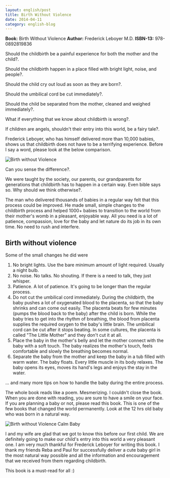 ```yaml
---
layout: english/post
title: Birth Without Violence
date: 2014-04-11
category: english-blog
---
```


**Book:** Birth Without Violence
**Author:** Frederick Leboyer M.D.
**ISBN-13:** 978-0892819836

Should the childbirth be a painful experience for both the mother and the child?.

Should the childbirth happen in a place filled with bright light, noise, and people?.

Should the child cry out loud as soon as they are born?.

Should the umbilical cord be cut immediately?.

Should the child be separated from the mother, cleaned and weighed immediately?.

What if everything that we know about childbirth is wrong?.

If children are angels, shouldn't their entry into this world, be a fairy tale?.

Frederick Leboyer, who has himself delivered more than 10,000 babies, shows us that childbirth does not have to be a terrifying experience. Before I say a word, please look at the below comparison.

![Birth without Violence]({{site.english.blog.downloads}}/birth-without-violence-comparison.jpg)

Can you sense the difference?.

We were taught by the society, our parents, our grandparents for generations that childbirth has to happen in a certain way. Even bible says so. Why should we think otherwise?.

The man who delivered thousands of babies in a regular way felt that this process could be improved. He made small, simple changes to the childbirth process and helped 1000+ babies to transition to the world from their mother's womb in a pleasant, enjoyable way. All you need is a lot of patience, compassion, love for the baby and let nature do its job in its own time. No need to rush and interfere.

## Birth without violence

Some of the small changes he did were

1. No bright lights. Use the bare minimum amount of light required. Usually a night bulb.
2. No noise. No talks. No shouting. If there is a need to talk, they just whisper.
3. Patience. A lot of patience. It's going to be longer than the regular process.
4. Do not cut the umbilical cord immediately. During the childbirth, the baby pushes a lot of oxygenated blood to the placenta, so that the baby shrinks and can come out easily. The placenta beats for few minutes (pumps the blood back to the baby) after the child is born. While the baby tries to get into the rhythm of breathing, the blood from placenta supplies the required oxygen to the baby's little brain. The umbilical cord can be cut after it stops beating. In some cultures, the placenta is called "The Little Mother" and they don't cut it at all.
5. Place the baby in the mother's belly and let the mother connect with the baby with a soft touch. The baby realizes the mother's touch, feels comfortable and slowly the breathing becomes normal.
6. Separate the baby from the mother and keep the baby in a tub filled with warm water. The baby floats. Every little muscle in its body relaxes. The baby opens its eyes, moves its hand's legs and enjoys the stay in the water.

... and many more tips on how to handle the baby during the entire process.

The whole book reads like a poem. Mesmerizing. I couldn't close the book. When you are done with reading, you are sure to have a smile on your face. If you are planning a baby or not, please read this book. This is one of the few books that changed the world permanently. Look at the 12 hrs old baby who was born in a natural way.

![Birth without Violence Calm Baby]({{site.english.blog.downloads}}/birth-without-violence-calm-baby.jpg)

I and my wife are glad that we got to know this before our first child. We are definitely going to make our child's entry into this world a very pleasant one. I am very much thankful for Frederick Leboyer for writing this book. I thank my friends Reba and Paul for successfully deliver a cute baby girl in the most natural way possible and all the information and encouragement that we received from them regarding childbirth.

This book is a must-read for all :)

